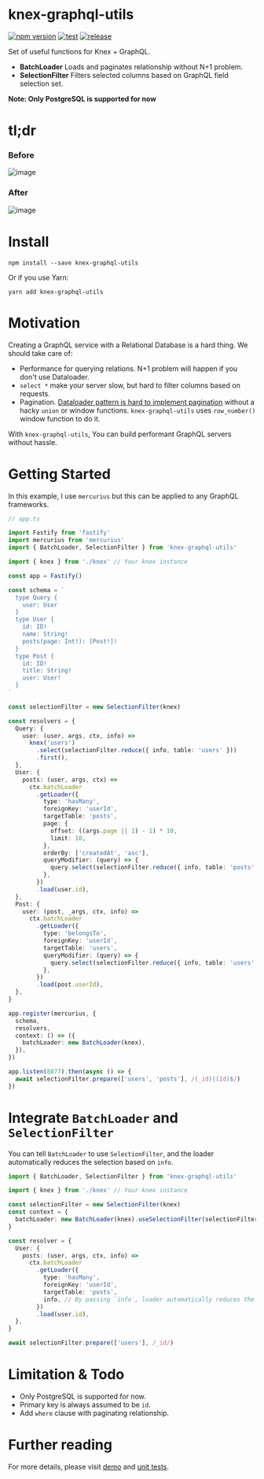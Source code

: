 # knex-graphql-utils

[![npm version](https://badge.fury.io/js/knex-graphql-utils.svg)](https://badge.fury.io/js/knex-graphql-utils)
[![test](https://github.com/acro5piano/knex-graphql-utils/actions/workflows/test.yml/badge.svg)](https://github.com/acro5piano/knex-graphql-utils/actions/workflows/test.yml)
[![release](https://github.com/acro5piano/knex-graphql-utils/actions/workflows/release.yml/badge.svg)](https://github.com/acro5piano/knex-graphql-utils/actions/workflows/release.yml)

Set of useful functions for Knex + GraphQL.

- **BatchLoader** Loads and paginates relationship without N+1 problem.
- **SelectionFilter** Filters selected columns based on GraphQL field selection set.

**Note: Only PostgreSQL is supported for now**

# tl;dr

### Before

![image](https://user-images.githubusercontent.com/10719495/126906453-e380aa7c-9452-4905-92b4-2be56ccfa1c6.png)

### After

![image](https://user-images.githubusercontent.com/10719495/126906449-80829ff6-c72a-4e9b-bbba-74f2e7a72885.png)


# Install

```
npm install --save knex-graphql-utils
```

Or if you use Yarn:

```
yarn add knex-graphql-utils
```

# Motivation

Creating a GraphQL service with a Relational Database is a hard thing. We should take care of:

- Performance for querying relations. N+1 problem will happen if you don't use Dataloader.
- `select *` make your server slow, but hard to filter columns based on requests.
- Pagination. [Dataloader pattern is hard to implement pagination](https://github.com/graphql/dataloader/issues/231) without a hacky `union` or window functions. `knex-graphql-utils` uses `row_number()` window function to do it.

With `knex-graphql-utils`, You can build performant GraphQL servers without hassle.

# Getting Started

In this example, I use `mercurius` but this can be applied to any GraphQL frameworks.

```typescript
// app.ts

import Fastify from 'fastify'
import mercurius from 'mercurius'
import { BatchLoader, SelectionFilter } from 'knex-graphql-utils'

import { knex } from './knex' // Your knex instance

const app = Fastify()

const schema = `
  type Query {
    user: User
  }
  type User {
    id: ID!
    name: String!
    posts(page: Int!): [Post!]!
  }
  type Post {
    id: ID!
    title: String!
    user: User!
  }
`

const selectionFilter = new SelectionFilter(knex)

const resolvers = {
  Query: {
    user: (user, args, ctx, info) =>
      knex('users')
        .select(selectionFilter.reduce({ info, table: 'users' }))
        .first(),
  },
  User: {
    posts: (user, args, ctx) =>
      ctx.batchLoader
        .getLoader({
          type: 'hasMany',
          foreignKey: 'userId',
          targetTable: 'posts',
          page: {
            offset: ((args.page || 1) - 1) * 10,
            limit: 10,
          },
          orderBy: ['createdAt', 'asc'],
          queryModifier: (query) => {
            query.select(selectionFilter.reduce({ info, table: 'posts' }))
          },
        })
        .load(user.id),
  },
  Post: {
    user: (post, _args, ctx, info) =>
      ctx.batchLoader
        .getLoader({
          type: 'belongsTo',
          foreignKey: 'userId',
          targetTable: 'users',
          queryModifier: (query) => {
            query.select(selectionFilter.reduce({ info, table: 'users' }))
          },
        })
        .load(post.userId),
  },
}

app.register(mercurius, {
  schema,
  resolvers,
  context: () => ({
    batchLoader: new BatchLoader(knex),
  }),
})

app.listen(8877).then(async () => {
  await selectionFilter.prepare(['users', 'posts'], /(_id)|(Id)$/)
})
```

# Integrate `BatchLoader` and `SelectionFilter`

You can tell `BatchLoader` to use `SelectionFilter`, and the loader automatically reduces the selection based on `info`.

```typescript
import { BatchLoader, SelectionFilter } from 'knex-graphql-utils'

import { knex } from './knex' // Your knex instance

const selectionFilter = new SelectionFilter(knex)
const context = {
  batchLoader: new BatchLoader(knex).useSelectionFilter(selectionFilter), // Attach SelectionFilter into batch loader
}

const resolver = {
  User: {
    posts: (user, args, ctx, info) =>
      ctx.batchLoader
        .getLoader({
          type: 'hasMany',
          foreignKey: 'userId',
          targetTable: 'posts',
          info, // By passing `info`, loader automatically reduces the selection
        })
        .load(user.id),
  },
}

await selectionFilter.prepare(['users'], /_id/)
```

# Limitation & Todo

- Only PostgreSQL is supported for now.
- Primary key is always assumed to be `id`.
- Add `where` clause with paginating relationship.

# Further reading

For more details, please visit [demo](https://github.com/acro5piano/knex-graphql-utils/blob/master/demo/index.ts) and [unit tests](https://github.com/acro5piano/knex-graphql-utils/blob/master/tests/BatchLoader.test.ts).
